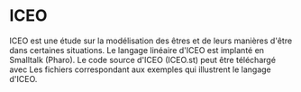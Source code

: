 # ICEO
ICEO est une étude sur la modélisation des êtres et de leurs manières d'être dans certaines situations.
Le langage linéaire d'ICEO est implanté en Smalltalk (Pharo).
Le code source d'ICEO (ICEO.st) peut être téléchargé avec Les fichiers correspondant aux exemples qui illustrent le langage d'ICEO.

